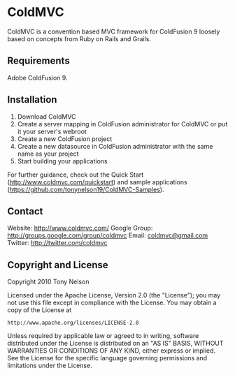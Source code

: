 ColdMVC
=======

ColdMVC is a convention based MVC framework for ColdFusion 9 loosely based on concepts from Ruby on Rails and Grails.

Requirements
----------------

Adobe ColdFusion 9.

Installation
------------

1. Download ColdMVC
2. Create a server mapping in ColdFusion administrator for ColdMVC or put it your server's webroot
3. Create a new ColdFusion project
4. Create a new datasource in ColdFusion administrator with the same name as your project
5. Start building your applications

For further guidance, check out the Quick Start (http://www.coldmvc.com/quickstart) and sample applications (https://github.com/tonynelson19/ColdMVC-Samples).

Contact
-------
 
Website: http://www.coldmvc.com/
Google Group: http://groups.google.com/group/coldmvc
Email: coldmvc@gmail.com
Twitter: http://twitter.com/coldmvc

Copyright and License
---------------------

Copyright 2010 Tony Nelson

Licensed under the Apache License, Version 2.0 (the "License");
you may not use this file except in compliance with the License.
You may obtain a copy of the License at

    http://www.apache.org/licenses/LICENSE-2.0

Unless required by applicable law or agreed to in writing, software
distributed under the License is distributed on an "AS IS" BASIS,
WITHOUT WARRANTIES OR CONDITIONS OF ANY KIND, either express or implied.
See the License for the specific language governing permissions and
limitations under the License.